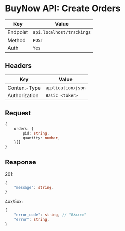 # BuyNow API: Create Orders

| Key | Value |
| --- | --- |
| Endpoint | `api.localhost/trackings` |
| Method | `POST` |
| Auth | `Yes` |

## Headers

| Key | Value |
| --- | --- |
| Content-Type | `application/json` |
| Authorization | `Basic <token>` |

## Request

```ts
{
    orders: {
        pid: string,
        quantity: number,
    }[]
}
```

## Response

201:

```ts
{
    "message": string,
}
```

4xx/5xx:

```ts
{   
    "error_code": string, // "BXxxxx"
    "error": string,
}
```
